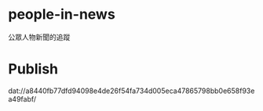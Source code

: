 # people-in-news
公眾人物新聞的追蹤

# Publish

dat://a8440fb77dfd94098e4de26f54fa734d005eca47865798bb0e658f93ea49fabf/
